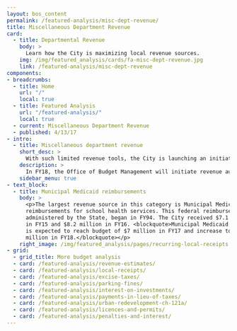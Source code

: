 ```yaml
---
layout: bos_content
permalink: /featured-analysis/misc-dept-revenue/
title: Miscellaneous Department Revenue
card:
  - title: Departmental Revenue
    body: >
      Learn how the City is maximizing local revenue sources.
    img: /img/featured_analysis/cards/fa-misc-dept-revenue.jpg
    link: /featured-analysis/misc-dept-revenue
components:
- breadcrumbs:
  - title: Home
    url: "/"
    local: true
  - title: Featured Analysis
    url: "/featured-analysis/"
    local: true
  - current: Miscellaneous Department Revenue
  - published: 4/13/17
- intro:
  - title: Miscellaneous department revenue
    short_desc: >
      With such limited revenue tools, the City is launching an initiative in the FY18 budget to better maximize local revenue tools. The FY18 budget includes an additional $9.7 million identified in departmental revenues.
    description: >
      In FY18, the Office of Budget Management will initiate revenue audits to verify the accuracy of information reported with certain fees. The City anticipates recovering $2 million in revenue through these audits. This City will also work to maximize federal health insurance reimbursements and address past due bills to recover revenue.
    sidebar_menu: true    
- text_block:
  - title: Municipal Medicaid reimbursements
    body: >
      <p>The largest revenue source in this category is Municipal Medicaid 
      reimbursements for school health services. This federal reimbursement, 
      administered by the State, began in FY94. The City received $7.1 million 
      in FY15 and $8.2 million in FY16. <blockquote>Municipal Medicaid reimbursement 
      is expected to reach budget of $7 million in FY17 and increase to $7.25 
      million in FY18.</blockquote></p>
    right_image: /img/featured_analysis/pages/recurring-local-receipts.png
- grid:
  - grid_title: More budget analysis
  - card: /featured-analysis/revenue-estimates/
  - card: /featured-analysis/local-receipts/
  - card: /featured-analysis/excise-taxes/
  - card: /featured-analysis/parking-fines/
  - card: /featured-analysis/interest-on-investments/
  - card: /featured-analysis/payments-in-lieu-of-taxes/
  - card: /featured-analysis/urban-redevelopment-ch-121a/
  - card: /featured-analysis/licences-and-permits/
  - card: /featured-analysis/penalties-and-interest/
---
```

